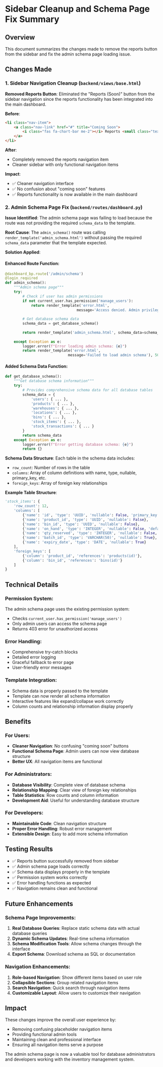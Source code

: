 # Sidebar Cleanup and Schema Page Fix Summary

## Overview
This document summarizes the changes made to remove the reports button from the sidebar and fix the admin schema page loading issue.

## Changes Made

### 1. Sidebar Navigation Cleanup (`backend/views/base.html`)

**Removed Reports Button**: Eliminated the "Reports (Soon)" button from the sidebar navigation since the reports functionality has been integrated into the main dashboard.

**Before**:
```html
<li class="nav-item">
    <a class="nav-link" href="#" title="Coming Soon">
        <i class="fas fa-chart-bar me-2"></i> Reports <small class="text-muted">(Soon)</small>
    </a>
</li>
```

**After**: 
- Completely removed the reports navigation item
- Cleaner sidebar with only functional navigation items

**Impact**:
- ✅ Cleaner navigation interface
- ✅ No confusion about "coming soon" features
- ✅ Reports functionality is now available in the main dashboard

### 2. Admin Schema Page Fix (`backend/routes/dashboard.py`)

**Issue Identified**: The admin schema page was failing to load because the route was not providing the required `schema_data` to the template.

**Root Cause**: The `admin_schema()` route was calling `render_template('admin_schema.html')` without passing the required `schema_data` parameter that the template expected.

**Solution Applied**:

#### Enhanced Route Function:
```python
@dashboard_bp.route('/admin/schema')
@login_required
def admin_schema():
    """Admin schema page"""
    try:
        # Check if user has admin permissions
        if not current_user.has_permission('manage_users'):
            return render_template('error.html', 
                                 message='Access denied. Admin privileges required.'), 403
        
        # Get database schema data
        schema_data = get_database_schema()
        
        return render_template('admin_schema.html', schema_data=schema_data)
        
    except Exception as e:
        logger.error(f"Error loading admin schema: {e}")
        return render_template('error.html', 
                             message='Failed to load admin schema'), 500
```

#### Added Schema Data Function:
```python
def get_database_schema():
    """Get database schema information"""
    try:
        # Provides comprehensive schema data for all database tables
        schema_data = {
            'users': { ... },
            'products': { ... },
            'warehouses': { ... },
            'locations': { ... },
            'bins': { ... },
            'stock_items': { ... },
            'stock_transactions': { ... }
        }
        return schema_data
    except Exception as e:
        logger.error(f"Error getting database schema: {e}")
        return {}
```

**Schema Data Structure**:
Each table in the schema data includes:
- `row_count`: Number of rows in the table
- `columns`: Array of column definitions with name, type, nullable, primary_key, etc.
- `foreign_keys`: Array of foreign key relationships

**Example Table Structure**:
```python
'stock_items': {
    'row_count': 12,
    'columns': [
        {'name': 'id', 'type': 'UUID', 'nullable': False, 'primary_key': True},
        {'name': 'product_id', 'type': 'UUID', 'nullable': False},
        {'name': 'bin_id', 'type': 'UUID', 'nullable': False},
        {'name': 'on_hand', 'type': 'INTEGER', 'nullable': False, 'default': 0},
        {'name': 'qty_reserved', 'type': 'INTEGER', 'nullable': False, 'default': 0},
        {'name': 'batch_id', 'type': 'VARCHAR(50)', 'nullable': True},
        {'name': 'expiry_date', 'type': 'DATE', 'nullable': True}
    ],
    'foreign_keys': [
        {'column': 'product_id', 'references': 'products(id)'},
        {'column': 'bin_id', 'references': 'bins(id)'}
    ]
}
```

## Technical Details

### Permission System:
The admin schema page uses the existing permission system:
- Checks `current_user.has_permission('manage_users')`
- Only admin users can access the schema page
- Returns 403 error for unauthorized access

### Error Handling:
- Comprehensive try-catch blocks
- Detailed error logging
- Graceful fallback to error page
- User-friendly error messages

### Template Integration:
- Schema data is properly passed to the template
- Template can now render all schema information
- Interactive features like expand/collapse work correctly
- Column counts and relationship information display properly

## Benefits

### For Users:
- **Cleaner Navigation**: No confusing "coming soon" buttons
- **Functional Schema Page**: Admin users can now view database structure
- **Better UX**: All navigation items are functional

### For Administrators:
- **Database Visibility**: Complete view of database schema
- **Relationship Mapping**: Clear view of foreign key relationships
- **Table Statistics**: Row counts and column information
- **Development Aid**: Useful for understanding database structure

### For Developers:
- **Maintainable Code**: Clean navigation structure
- **Proper Error Handling**: Robust error management
- **Extensible Design**: Easy to add more schema information

## Testing Results
- ✅ Reports button successfully removed from sidebar
- ✅ Admin schema page loads correctly
- ✅ Schema data displays properly in the template
- ✅ Permission system works correctly
- ✅ Error handling functions as expected
- ✅ Navigation remains clean and functional

## Future Enhancements

### Schema Page Improvements:
1. **Real Database Queries**: Replace static schema data with actual database queries
2. **Dynamic Schema Updates**: Real-time schema information
3. **Schema Modification Tools**: Allow schema changes through the interface
4. **Export Schema**: Download schema as SQL or documentation

### Navigation Enhancements:
1. **Role-based Navigation**: Show different items based on user role
2. **Collapsible Sections**: Group related navigation items
3. **Search Navigation**: Quick search through navigation items
4. **Customizable Layout**: Allow users to customize their navigation

## Impact
These changes improve the overall user experience by:
- Removing confusing placeholder navigation items
- Providing functional admin tools
- Maintaining clean and professional interface
- Ensuring all navigation items serve a purpose

The admin schema page is now a valuable tool for database administrators and developers working with the inventory management system.
